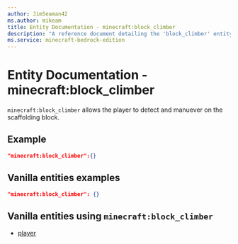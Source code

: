 ```yaml
---
author: JimSeaman42
ms.author: mikeam
title: Entity Documentation - minecraft:block_climber
description: "A reference document detailing the 'block_climber' entity component"
ms.service: minecraft-bedrock-edition
---
```


# Entity Documentation - minecraft:block_climber

`minecraft:block_climber` allows the player to detect and manuever on the scaffolding block.

## Example

```json
"minecraft:block_climber":{}
```

## Vanilla entities examples

```json
"minecraft:block_climber": {}
```

## Vanilla entities using `minecraft:block_climber`

- [player](../../../../Source/VanillaBehaviorPack_Snippets/entities/player.md)